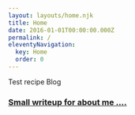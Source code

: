 ```yaml
---
layout: layouts/home.njk
title: Home
date: 2016-01-01T00:00:00.000Z
permalink: /
eleventyNavigation:
  key: Home
  order: 0
---
```

T﻿est recipe Blog

### **[Small writeup for about me ....](https://grub-stories.netlify.app/about/)**